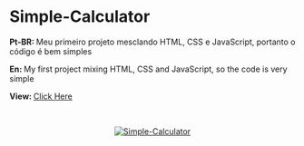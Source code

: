 # Simple-Calculator
<p> <strong>Pt-BR: </strong> Meu primeiro projeto mesclando HTML, CSS e JavaScript, portanto o código é bem simples </p>
<p> <strong>En: </strong>My first project mixing HTML, CSS and JavaScript, so the code is very simple</p>
<p > <strong>View: </strong> <a href="https://leoaoun.github.io/Simple-Calculator/" target="_blank"> Click Here</p>
<br>
<div align="center">
 
![Simple-Calculator](https://user-images.githubusercontent.com/100950151/182889553-955fceb0-ef33-4f8f-af41-8b44c9fb5e2a.gif)

</div>
